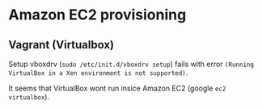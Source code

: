Amazon EC2 provisioning
======================


Vagrant (Virtualbox)
-----------------

Setup vboxdrv (`sudo /etc/init.d/vboxdrv setup`) fails with error
`(Running VirtualBox in a Xen environment is not supported)`.

It seems that VirtualBox wont run insice Amazon EC2 (google `ec2 virtualbox`).
